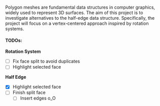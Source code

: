 Polygon meshes are fundamental data structures in computer graphics, widely used to represent 3D surfaces. The aim of this project is to investigate alternatives to the half-edge data structure. Specifically, the project will focus on a vertex-centered approach inspired by rotation systems.

#### TODOs:
**Rotation System**
- [ ] Fix face split to avoid duplicates
- [ ] Highlight selected face

**Half Edge**
- [x] Highlight selected face
- [ ] Finish split face
    - [ ] Insert edges o_O
